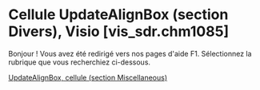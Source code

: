 
# Cellule UpdateAlignBox (section Divers), Visio [vis_sdr.chm1085]

Bonjour ! Vous avez été redirigé vers nos pages d'aide F1. Sélectionnez la rubrique que vous recherchiez ci-dessous.

[UpdateAlignBox, cellule (section Miscellaneous)](http://msdn.microsoft.com/library/3e3f8dc9-203f-447d-9674-eb0be2d557d1%28Office.15%29.aspx)
